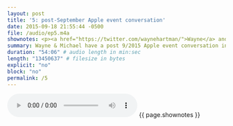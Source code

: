 ```yaml
---
layout: post
title: '5: post-September Apple event conversation'
date: 2015-09-18 21:55:44 -0500
file: /audio/ep5.m4a
shownotes: <p><a href="https://twitter.com/waynehartman/">Wayne</a> and <a href="https://twitter.com/LK64076007A/">Michael</a> have a post 9/2015 Apple event conversation including Apple TV, Apple Watch, <del data-preserve-html-node="true">Force Touch</del> <ins data-preserve-html-node="true">3D Touch</ins>, app design, <a href="https://onlycoin.com/">Coin</a>, Apple pay, and contactless payment versus EMV.</p><p><ul><li><a href="http://www.marco.org/podcasting-microphones">Marco Arment's microphone showdown</a></li><li><a href="http://www.coreint.org/2015/09/episode-197-uncomfortably-similar/">Core Intuition</a></li><li><a href="http://daringfireball.net/linked/2015/09/15/apple-tv-webviews-pasco">Daring Fireball&#58; Apple TV&#58; A World Without Webviews</a></li><li><a href="http://datacardedge.com/articles/emv-vs-nfc-technology-setting-the-record-straight/">EMV vs. NFC Technology: Setting the Record Straight</a></li><li><a href="https://support.onlycoin.com/hc/en-us/articles/208066147-How-do-I-accept-Coin-after-the-EMV-liability-shift-around-October-2015-">Coin and EMV liability</a></li><li><a href="https://squareup.com/contactless-chip-reader">NFC Reader for Apple Pay, Contactless &amp; Chip | Square</a></li><li><a href="https://en.wikipedia.org/wiki/Fear,_uncertainty_and_doubt">Fear, uncertainty and doubt</a></li></ul></p>
summary: Wayne & Michael have a post 9/2015 Apple event conversation including Apple TV, Apple Watch, <del>Force Touch</del> <ins>3D Touch</ins>, app design, Coin, Apple pay, and contactless payment versus EMV.
duration: "54:06" # audio length in min:sec
length: "13450637" # filesize in bytes
explicit: "no"
block: "no"
permalink: /5
---
```


<audio controls>
<source src="{{site.url}}{{site.baseurl}}{{ page.file }}" type="audio/x-m4a">
Your browser does not support the audio element.
</audio>
{{ page.shownotes }}